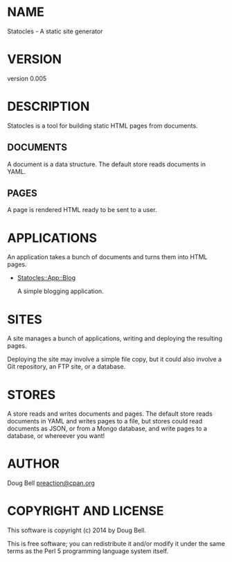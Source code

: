 # NAME

Statocles - A static site generator

# VERSION

version 0.005

# DESCRIPTION

Statocles is a tool for building static HTML pages from documents.

## DOCUMENTS

A document is a data structure. The default store reads documents in YAML.

## PAGES

A page is rendered HTML ready to be sent to a user.

# APPLICATIONS

An application takes a bunch of documents and turns them into HTML pages.

- [Statocles::App::Blog](http://search.cpan.org/perldoc?Statocles::App::Blog)

    A simple blogging application.

# SITES

A site manages a bunch of applications, writing and deploying the resulting
pages.

Deploying the site may involve a simple file copy, but it could also involve a
Git repository, an FTP site, or a database.

# STORES

A store reads and writes documents and pages. The default store reads documents
in YAML and writes pages to a file, but stores could read documents as JSON, or
from a Mongo database, and write pages to a database, or whereever you want!

# AUTHOR

Doug Bell <preaction@cpan.org>

# COPYRIGHT AND LICENSE

This software is copyright (c) 2014 by Doug Bell.

This is free software; you can redistribute it and/or modify it under
the same terms as the Perl 5 programming language system itself.

